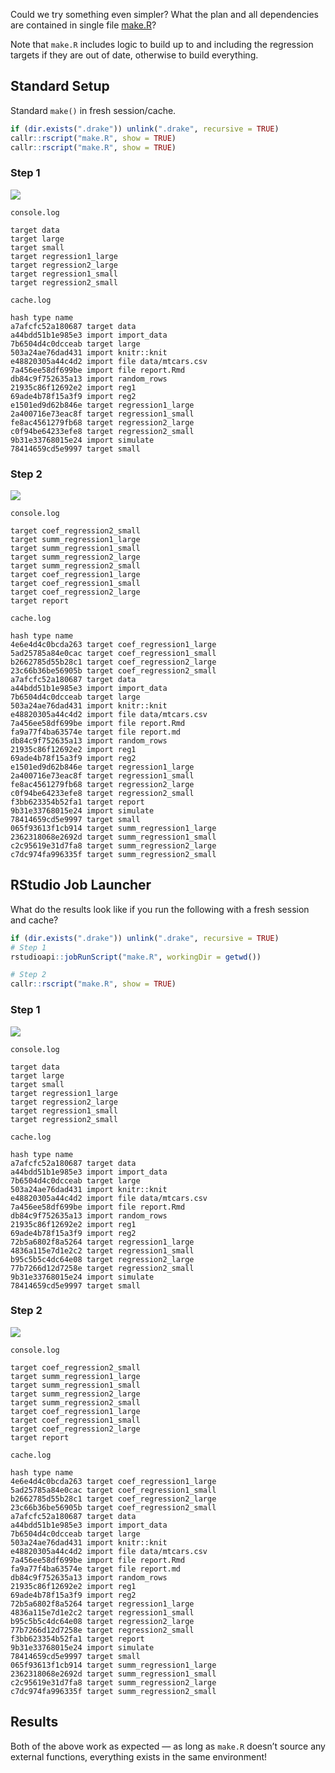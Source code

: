 
<!-- README.md is generated from README.Rmd. Please edit that file -->

Could we try something even simpler? What the plan and all dependencies
are contained in single file [make.R](make.R)?

Note that `make.R` includes logic to build up to and including the
regression targets if they are out of date, otherwise to build
everything.

## Standard Setup

Standard `make()` in fresh session/cache.

``` r
if (dir.exists(".drake")) unlink(".drake", recursive = TRUE)
callr::rscript("make.R", show = TRUE)
callr::rscript("make.R", show = TRUE)
```

### Step 1

![](BMBmeBFtLK.png)

`console.log`

    target data
    target large
    target small
    target regression1_large
    target regression2_large
    target regression1_small
    target regression2_small

`cache.log`

    hash type name
    a7afcfc52a180687 target data
    a44bdd51b1e985e3 import import_data
    7b6504d4c0dcceab target large
    503a24ae76dad431 import knitr::knit
    e48820305a44c4d2 import file data/mtcars.csv
    7a456ee58df699be import file report.Rmd
    db84c9f752635a13 import random_rows
    21935c86f12692e2 import reg1
    69ade4b78f15a3f9 import reg2
    e1501ed9d62b846e target regression1_large
    2a400716e73eac8f target regression1_small
    fe8ac4561279fb68 target regression2_large
    c0f94be64233efe8 target regression2_small
    9b31e33768015e24 import simulate
    78414659cd5e9997 target small

### Step 2

![](1TQxNd1Z2Q.png)

`console.log`

    target coef_regression2_small
    target summ_regression1_large
    target summ_regression1_small
    target summ_regression2_large
    target summ_regression2_small
    target coef_regression1_large
    target coef_regression1_small
    target coef_regression2_large
    target report

`cache.log`

    hash type name
    4e6e4d4c0bcda263 target coef_regression1_large
    5ad25785a84e0cac target coef_regression1_small
    b2662785d55b28c1 target coef_regression2_large
    23c66b36be56905b target coef_regression2_small
    a7afcfc52a180687 target data
    a44bdd51b1e985e3 import import_data
    7b6504d4c0dcceab target large
    503a24ae76dad431 import knitr::knit
    e48820305a44c4d2 import file data/mtcars.csv
    7a456ee58df699be import file report.Rmd
    fa9a77f4ba63574e target file report.md
    db84c9f752635a13 import random_rows
    21935c86f12692e2 import reg1
    69ade4b78f15a3f9 import reg2
    e1501ed9d62b846e target regression1_large
    2a400716e73eac8f target regression1_small
    fe8ac4561279fb68 target regression2_large
    c0f94be64233efe8 target regression2_small
    f3bb623354b52fa1 target report
    9b31e33768015e24 import simulate
    78414659cd5e9997 target small
    065f93613f1cb914 target summ_regression1_large
    2362318068e2692d target summ_regression1_small
    c2c95619e31d7fa8 target summ_regression2_large
    c7dc974fa996335f target summ_regression2_small

## RStudio Job Launcher

What do the results look like if you run the following with a fresh
session and cache?

``` r
if (dir.exists(".drake")) unlink(".drake", recursive = TRUE)
# Step 1
rstudioapi::jobRunScript("make.R", workingDir = getwd())

# Step 2
callr::rscript("make.R", show = TRUE)
```

### Step 1

![](fxF3uoG9oC.png)

`console.log`

    target data
    target large
    target small
    target regression1_large
    target regression2_large
    target regression1_small
    target regression2_small

`cache.log`

    hash type name
    a7afcfc52a180687 target data
    a44bdd51b1e985e3 import import_data
    7b6504d4c0dcceab target large
    503a24ae76dad431 import knitr::knit
    e48820305a44c4d2 import file data/mtcars.csv
    7a456ee58df699be import file report.Rmd
    db84c9f752635a13 import random_rows
    21935c86f12692e2 import reg1
    69ade4b78f15a3f9 import reg2
    72b5a6802f8a5264 target regression1_large
    4836a115e7d1e2c2 target regression1_small
    b95c5b5c4dc64e08 target regression2_large
    77b7266d12d7258e target regression2_small
    9b31e33768015e24 import simulate
    78414659cd5e9997 target small

### Step 2

![](YpqJ9l9iJ9.png)

`console.log`

    target coef_regression2_small
    target summ_regression1_large
    target summ_regression1_small
    target summ_regression2_large
    target summ_regression2_small
    target coef_regression1_large
    target coef_regression1_small
    target coef_regression2_large
    target report

`cache.log`

    hash type name
    4e6e4d4c0bcda263 target coef_regression1_large
    5ad25785a84e0cac target coef_regression1_small
    b2662785d55b28c1 target coef_regression2_large
    23c66b36be56905b target coef_regression2_small
    a7afcfc52a180687 target data
    a44bdd51b1e985e3 import import_data
    7b6504d4c0dcceab target large
    503a24ae76dad431 import knitr::knit
    e48820305a44c4d2 import file data/mtcars.csv
    7a456ee58df699be import file report.Rmd
    fa9a77f4ba63574e target file report.md
    db84c9f752635a13 import random_rows
    21935c86f12692e2 import reg1
    69ade4b78f15a3f9 import reg2
    72b5a6802f8a5264 target regression1_large
    4836a115e7d1e2c2 target regression1_small
    b95c5b5c4dc64e08 target regression2_large
    77b7266d12d7258e target regression2_small
    f3bb623354b52fa1 target report
    9b31e33768015e24 import simulate
    78414659cd5e9997 target small
    065f93613f1cb914 target summ_regression1_large
    2362318068e2692d target summ_regression1_small
    c2c95619e31d7fa8 target summ_regression2_large
    c7dc974fa996335f target summ_regression2_small

## Results

Both of the above work as expected — as long as `make.R` doesn’t source
any external functions, everything exists in the same environment\!

